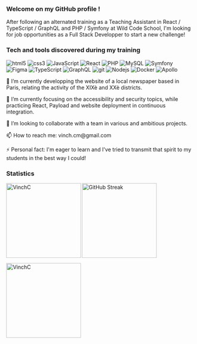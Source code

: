 ### Welcome on my GitHub profile !

<p>After following an alternated training as a Teaching Assistant in React / TypeScript / GraphQL and PHP / Symfony at Wild Code School, I'm looking for job opportunities as a Full Stack Developper to start a new challenge!</p>

### Tech and tools discovered during my training

<p>
  <img alt="html5" src="https://img.shields.io/badge/-HTML5-E34F26?style=flat-square&logo=html5&logoColor=white" />
  <img alt="css3" src="https://img.shields.io/badge/-CSS3-264de4?style=flat-square&logo=css3&logoColor=white" />
  <img alt="JavaScript" src="https://img.shields.io/badge/-JavaScript-F0DB4F?style=flat-square&logo=JavaScript&logoColor=white" />
  <img alt="React" src="https://img.shields.io/badge/-React-45b8d8?style=flat-square&logo=react&logoColor=white" />
  <img alt="PHP" src="https://img.shields.io/badge/-PHP-777BB3?style=flat-square&logo=PHP&logoColor=white" />
  <img alt="MySQL" src="https://img.shields.io/badge/-MySQL-F29111?style=flat-square&logo=MySQL&logoColor=white" />
  <img alt="Symfony" src="https://img.shields.io/badge/-Symfony-000000?style=flat-square&logo=Symfony&logoColor=white" />
  <img alt="Figma" src="https://img.shields.io/badge/-Figma-a259ff?style=flat-square&logo=Figma&logoColor=white" />
  <img alt="TypeScript" src="https://img.shields.io/badge/-TypeScript-007ACC?style=flat-square&logo=typescript&logoColor=white" />
  <img alt="GraphQL" src="https://img.shields.io/badge/-GraphQL-E535AB?style=flat-square&logo=graphql&logoColor=white" />
  <img alt="git" src="https://img.shields.io/badge/-Git-F14E32?style=flat-square&logo=git&logoColor=white" />
  <img alt="Nodejs" src="https://img.shields.io/badge/-Nodejs-44883e?style=flat-square&logo=Node.js&logoColor=white" />
  <img alt="Docker" src="https://img.shields.io/badge/-Docker-0db7ed?style=flat-square&logo=docker&logoColor=white" />
  <img alt="Apollo" src="https://img.shields.io/badge/-Apollo%20GraphQL-311C87?style=flat-square&logo=apollo-graphql&logoColor=white" />
</p>

<p>🔭 I’m currently developping the website of a local newspaper based in Paris, relating the activity of the XIXè and XXè districts.</p>

<p>🌱 I’m currently focusing on the accessibility and security topics, while practicing React, Payload and website deployment in continuous integration.</p>

<p>👯 I’m looking to collaborate with a team in various and ambitious projects.</p>

<p>📫 How to reach me: vinch.cm@gmail.com</p>

<p>⚡ Personal fact: I'm eager to learn and I've tried to transmit that spirit to my students in the best way I could!</p>

### Statistics

<p><img align="left" height="200" src="https://github-readme-stats.vercel.app/api/top-langs?username=VinchC&show_icons=true&locale=en&layout=compact" alt="VinchC" /></p>

<p><img height="200" src="https://github-readme-streak-stats.herokuapp.com?user=VinchC&theme=dark&hide_border=true&mode=weekly&card_width=400" alt="GitHub Streak" /></p>

<p><img height="200" src="https://github-readme-stats.vercel.app/api?username=VinchC&show_icons=true&locale=en" alt="VinchC" /></p>
